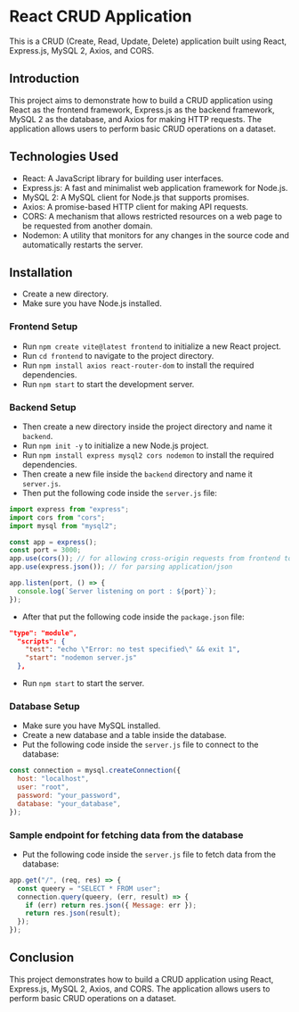 # React CRUD Application

This is a CRUD (Create, Read, Update, Delete) application built using React, Express.js, MySQL 2, Axios, and CORS.

## Introduction
This project aims to demonstrate how to build a CRUD application using React as the frontend framework, Express.js as the backend framework, MySQL 2 as the database, and Axios for making HTTP requests. The application allows users to perform basic CRUD operations on a dataset.

## Technologies Used
- React: A JavaScript library for building user interfaces.
- Express.js: A fast and minimalist web application framework for Node.js.
- MySQL 2: A MySQL client for Node.js that supports promises.
- Axios: A promise-based HTTP client for making API requests.
- CORS: A mechanism that allows restricted resources on a web page to be requested from another domain.
- Nodemon: A utility that monitors for any changes in the source code and automatically restarts the server.

## Installation
- Create a new directory.
- Make sure you have Node.js installed.

### Frontend Setup
- Run `npm create vite@latest frontend` to initialize a new React project.
- Run `cd frontend` to navigate to the project directory.
- Run `npm install axios react-router-dom` to install the required dependencies.
- Run `npm start` to start the development server.

### Backend Setup
- Then create a new directory inside the project directory and name it `backend`.
- Run `npm init -y` to initialize a new Node.js project.
- Run `npm install express mysql2 cors nodemon` to install the required dependencies.
- Then create a new file inside the `backend` directory and name it `server.js`.
- Then put the following code inside the `server.js` file:

```javascript
import express from "express";
import cors from "cors";
import mysql from "mysql2";

const app = express();
const port = 3000;
app.use(cors()); // for allowing cross-origin requests from frontend to backend server.It is a middleware function.
app.use(express.json()); // for parsing application/json

app.listen(port, () => {
  console.log(`Server listening on port : ${port}`);
});
```
- After that put the following code inside the `package.json` file:

```json
"type": "module",
  "scripts": {
    "test": "echo \"Error: no test specified\" && exit 1",
    "start": "nodemon server.js"
  },
```
- Run `npm start` to start the server.

### Database Setup
- Make sure you have MySQL installed.
- Create a new database and a table inside the database.
- Put the following code inside the `server.js` file to connect to the database:

```javascript
const connection = mysql.createConnection({
  host: "localhost",
  user: "root",
  password: "your_password",
  database: "your_database",
});
```

### Sample endpoint for fetching data from the database
- Put the following code inside the `server.js` file to fetch data from the database:

```javascript
app.get("/", (req, res) => {
  const queery = "SELECT * FROM user";
  connection.query(queery, (err, result) => {
    if (err) return res.json({ Message: err });
    return res.json(result);
  });
});
```

## Conclusion
This project demonstrates how to build a CRUD application using React, Express.js, MySQL 2, Axios, and CORS. The application allows users to perform basic CRUD operations on a dataset.
